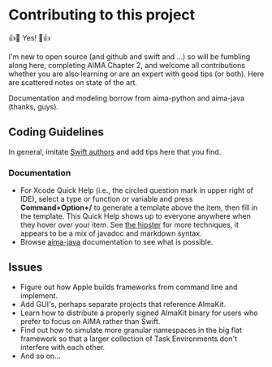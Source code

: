 Contributing to this project
==========================
:+1::tada: Yes! :tada::+1:

I'm new to open source (and github and swift and ...) so will be fumbling along here, 
completing AIMA Chapter 2, and welcome all contributions whether you are also learning
or are an expert with good tips (or both).  Here are scattered notes on state of the art.

Documentation and modeling borrow from aima-python and aima-java (thanks, guys).

## Coding Guidelines
In general, imitate [Swift authors](https://docs.swift.org/swift-book/LanguageGuide/TheBasics.html) 
and add tips here that you find.

### Documentation
- For Xcode Quick Help (i.e., the circled question mark in upper right of IDE), select a type or function or variable
and press **Command+Option+/** to generate a template above the item, then fill in the template.  This Quick Help
shows up to everyone anywhere when they hover over your item.  See [the hipster](http://nshipster.com/swift-documentation/) for more techniques, it appears to be a mix of javadoc and markdown syntax.
- Browse [aima-java](https://github.com/aimacode/aima-java) documentation to see what is possible.

## Issues
- Figure out how Apple builds frameworks from command line and implement.
- Add GUI's, perhaps separate projects that reference AImaKit.
- Learn how to distribute a properly signed AImaKit binary for users who prefer to focus on AIMA rather
than Swift.
- Find out how to simulate more granular namespaces in the big flat framework so that a larger collection
of Task Environments don't interfere with each other.
- And so on... 
